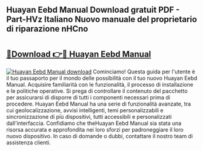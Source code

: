 ## Huayan Eebd Manual Download gratuit PDF - Part-HVz Italiano Nuovo manuale del proprietario di riparazione nHCno

# <h2><a href="http://dfd3el.blite.top/?on=Huayan+Eebd+Manual">🔗Download 👉🔴 Huayan Eebd Manual</a></h2>

[![Huayan Eebd Manual download](https://i.imgur.com/lujVjoI.png)](http://dfd3el.blite.top/?on=Huayan+Eebd+Manual)
Cominciamo! Questa guida per l'utente è il tuo passaporto per il mondo delle possibilità con il tuo nuovo Huayan Eebd Manual. Acquisire familiarità con le funzionalità, il processo di installazione e le politiche operative. Si prega di controllare il contenuto del pacchetto per assicurarsi di disporre di tutti i componenti necessari prima di procedere. Huayan Eebd Manual ha una serie di funzionalità avanzate, tra cui geolocalizzazione, avvisi intelligenti, temi personalizzabili e sincronizzazione di più dispositivi, tutti accessibili e personalizzati dall'interfaccia. Confidiamo che theHuayan Eebd Manual sia stata una risorsa accurata e approfondita nei loro sforzi per padroneggiare il loro nuovo dispositivo. In caso di domande o dubbi, contattare il nostro team di assistenza clienti.
